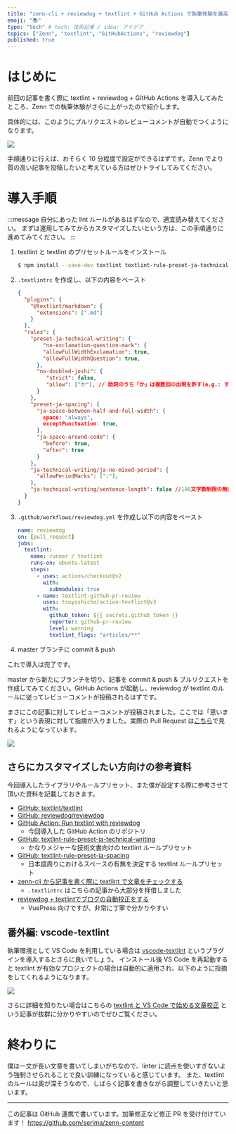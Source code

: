 ```yaml
---
title: "zenn-cli + reviewdog + textlint + GitHub Actions で執筆体験を最高にする"
emoji: "📚"
type: "tech" # tech: 技術記事 / idea: アイデア
topics: ["Zenn", "textlint", "GitHubActions", "reviewdog"]
published: true
---
```


# はじめに

前回の記事を書く際に textlint + reviewdog + GitHub Actions を導入してみたところ、Zenn での執筆体験がさらに上がったので紹介します。

具体的には、このようにプルリクエストのレビューコメントが自動でつくようになります。

![](https://storage.googleapis.com/zenn-user-upload/lv82mvk66q030q1ew5o6yf4id76c)

手順通りに行えば、おそらく 10 分程度で設定ができるはずです。Zenn でより質の高い記事を投稿したいと考えている方はぜひトライしてみてください。

# 導入手順

:::message
自分にあった lint ルールがあるはずなので、適宜読み替えてください。
まずは運用してみてからカスタマイズしたいという方は、この手順通りに進めてみてください。
:::

1. textlint と textlint のプリセットルールをインストール
    ```bash
    $ npm install --save-dev textlint textlint-rule-preset-ja-technical-writing textlint-rule-preset-ja-spacing
    ```
2. `.textlintrc` を作成し、以下の内容をペースト
    ```json
    {
      "plugins": {
        "@textlint/markdown": {
          "extensions": [".md"]
        }
      },
      "rules": {
        "preset-ja-technical-writing": {
            "no-exclamation-question-mark": {
            "allowFullWidthExclamation": true,
            "allowFullWidthQuestion": true,
          },
          "no-doubled-joshi": {
             "strict": false,
             "allow": ["か"], // 助詞のうち「か」は複数回の出現を許す(e.g.: するかどうか)
          }
        },
        "preset-ja-spacing": {
          "ja-space-between-half-and-full-width": {
            space: "always",
            exceptPunctuation: true,
          },
          "ja-space-around-code": {
            "before": true,
            "after": true
          }
        },
        "ja-technical-writing/ja-no-mixed-period": {
          "allowPeriodMarks": [":"],
        },
        "ja-technical-writing/sentence-length": false //100文字数制限の無効化
      }
    }
    ```
3. `.github/workflows/reviewdog.yml` を作成し以下の内容をペースト
    ```yaml
    name: reviewdog
    on: [pull_request]
    jobs:
      textlint:
        name: runner / textlint
        runs-on: ubuntu-latest
        steps:
          - uses: actions/checkout@v2
            with:
              submodules: true
          - name: textlint-github-pr-review
            uses: tsuyoshicho/action-textlint@v3
            with:
              github_token: ${{ secrets.github_token }}
              reporter: github-pr-review
              level: warning
              textlint_flags: "articles/**"
    ```
4. master ブランチに commit & push

これで導入は完了です。

master から新たにブランチを切り、記事を commit & push & プルリクエストを作成してみてください。GitHub Actions が起動し、reviewdog が textlint のルールに従ってレビューコメントが投稿されるはずです。

まさにこの記事に対してレビューコメントが投稿されました。ここでは「思います」という表現に対して指摘が入りました。実際の Pull Request は[こちら](https://github.com/serima/zenn-content/pull/10)で見れるようになっています。

![](https://storage.googleapis.com/zenn-user-upload/1sxu0wmwudi2ul76ex85mmpzly1j)


## さらにカスタマイズしたい方向けの参考資料

今回導入したライブラリやルールプリセット、また僕が設定する際に参考させて頂いた資料を記載しておきます。

- [GitHub: textlint/textlint](https://github.com/textlint/textlint)
- [GitHub: reviewdog/reviewdog](https://github.com/reviewdog/reviewdog)
- [GitHub Action: Run textlint with reviewdog](https://github.com/tsuyoshicho/action-textlint)
    - 今回導入した GitHub Action のリポジトリ
- [GitHub: textlint-rule-preset-ja-technical-writing](https://github.com/textlint-ja/textlint-rule-preset-ja-technical-writing)
    - かなりメジャーな技術文書向けの textlint ルールプリセット
- [GitHub: textlint-rule-preset-ja-spacing](https://github.com/textlint-ja/textlint-rule-preset-ja-spacing)
    - 日本語周りにおけるスペースの有無を決定する textlint ルールプリセット
- [zenn-cli から記事を書く際に textlint で文章をチェックする](https://zenn.dev/ria/articles/45632471ce94dd8f1b38)
    - `.textlintrc` はこちらの記事から大部分を拝借しました
- [reviewdog + textlintでブログの自動校正をする](https://meuniere.dev/posts/2020/08/10/add-reviewdog-textlint.html)
    - VuePress 向けですが、非常に丁寧で分かりやすい

## 番外編: vscode-textlint

執筆環境として VS Code を利用している場合は [vscode-textlint](https://marketplace.visualstudio.com/items?itemName=taichi.vscode-textlint) というプラグインを導入するとさらに良いでしょう。
インストール後 VS Code を再起動すると textlint が有効なプロジェクトの場合は自動的に適用され、以下のように指摘をしてくれるようになります。

![](https://storage.googleapis.com/zenn-user-upload/py6sdryu3fqix1jeseqxv2kcb8tb)

さらに詳細を知りたい場合はこちらの [textlint と VS Code で始める文章校正](https://qiita.com/takasp/items/22f7f72b691fda30aea2) という記事が抜群に分かりやすいのでぜひご覧ください。

# 終わりに

僕は一文が長い文章を書いてしまいがちなので、linter に読点を使いすぎないよう強制させられることで良い訓練になっていると感じています。
また、textlint のルールは奥が深そうなので、しばらく記事を書きながら調整していきたいと思います。

---

この記事は GitHub 連携で書いています。加筆修正など修正 PR を受け付けています！
https://github.com/serima/zenn-content
